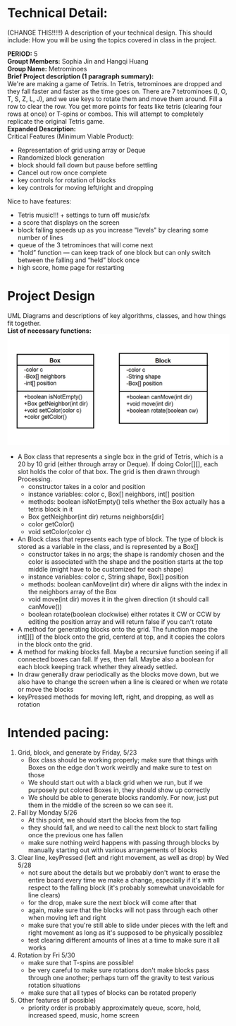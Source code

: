 
# Technical Detail:

(CHANGE THIS!!!!!)
A description of your technical design. This should include: 
How you will be using the topics covered in class in the project.


**PERIOD:** 5\
**Groupt Members:** Sophia Jin and Hangqi Huang\
**Group Name:** Metrominoes \
**Brief Project description (1 paragraph summary):**\
We're are making a game of Tetris. In Tetris, tetrominoes are dropped and they fall faster and faster as the time goes on. There are 7 tetrominoes (I, O, T, S, Z, L, J), and we use keys to rotate them and move them around. Fill a row to clear the row. You get more points for feats like tetris (clearing four rows at once) or T-spins or combos. This will attempt to completely replicate the original Tetris game.\
**Expanded Description:**\
Critical Features (Minimum Viable Product):
- Representation of grid using array or Deque
- Randomized block generation
- block should fall down but pause before settling
- Cancel out row once complete
- key controls for rotation of blocks
- key controls for moving left/right and dropping

Nice to have features:
- Tetris music!!! + settings to turn off music/sfx
- a score that displays on the screen
- block falling speeds up as you increase "levels" by clearing some number of lines
- queue of the 3 tetrominoes that will come next
- “hold” function — can keep track of one block but can only switch between the falling and “held” block once
- high score, home page for restarting

     
# Project Design

UML Diagrams and descriptions of key algorithms, classes, and how things fit together.\
**List of necessary functions:**
![Alt text](umldiagram.png?raw=true "Title" ) 
- A Box class that represents a single box in the grid of Tetris, which is a 20 by 10 grid (either through array or Deque). If doing Color[][], each slot holds the color of that box. The grid is then drawn through Processing.
     - constructor takes in a color and position
     - instance variables: color c, Box[] neighbors, int[] position
     - methods: boolean isNotEmpty() tells whether the Box actually has a tetris block in it
     - Box getNeighbor(int dir) returns neighbors[dir]
     - color getColor()
     - void setColor(color c)
- An Block class that represents each type of block. The type of block is stored as a variable in the class, and is represented by a Box[]
     - constructor takes in no args; the shape is randomly chosen and the color is associated with the shape and the position starts at the top middle (might have to be customized for each shape)
     - instance variables: color c, String shape, Box[] position 
     - methods: boolean canMove(int dir) where dir aligns with the index in the neighbors array of the Box
     - void move(int dir) moves it in the given direction (it should call canMove())
     - boolean rotate(boolean clockwise) either rotates it CW or CCW by editing the position array and will return false if you can't rotate
- A method for generating blocks onto the grid. The function maps the int[][] of the block onto the grid, centerd at top, and it copies the colors in the block onto the grid.
- A method for making blocks fall. Maybe a recursive function seeing if all connected boxes can fall. If yes, then fall. Maybe also a boolean for each block keeping track whether they already settled.
- In draw generally draw periodically as the blocks move down, but we also have to change the screen when a line is cleared or when we rotate or move the blocks
- keyPressed methods for moving left, right, and dropping, as well as rotation


    
# Intended pacing:

1. Grid, block, and generate by Friday, 5/23
     - Box class should be working properly; make sure that things with Boxes on the edge don't work weirdly and make sure to test on those
     - We should start out with a black grid when we run, but if we purposely put colored Boxes in, they should show up correctly
     - We should be able to generate blocks randomly. For now, just put them in the middle of the screen so we can see it.
2. Fall by Monday 5/26
     - At this point, we should start the blocks from the top
     - they should fall, and we need to call the next block to start falling once the previous one has fallen
     - make sure nothing weird happens with passing through blocks by manually starting out with various arrangements of blocks
3. Clear line, keyPressed (left and right movement, as well as drop) by Wed 5/28
    - not sure about the details but we probably don't want to erase the entire board every time we make a change, especially if it's with respect to the falling block (it's probably somewhat unavoidable for line clears)
    - for the drop, make sure the next block will come after that
    - again, make sure that the blocks will not pass through each other when moving left and right
    - make sure that you're still able to slide under pieces with the left and right movement as long as it's supposed to be physically possiblez
    - test clearing different amounts of lines at a time to make sure it all works
4. Rotation by Fri 5/30
    - make sure that T-spins are possible!
    - be very careful to make sure rotations don't make blocks pass through one another; perhaps turn off the gravity to test various rotation situations
    - make sure that all types of blocks can be rotated properly
5. Other features (if possible)
   - priority order is probably approximately queue, score, hold, increased speed, music, home screen

